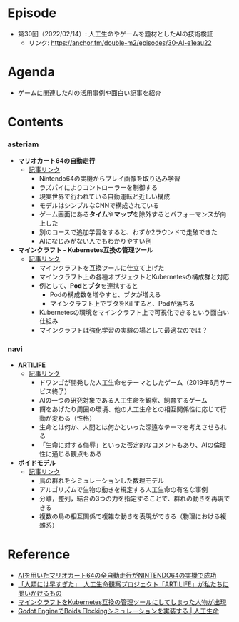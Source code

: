 # Episode
- 第30回（2022/02/14）: 人工生命やゲームを題材としたAIの技術検証
    - リンク: https://anchor.fm/double-m2/episodes/30-AI-e1eau22

# Agenda
- ゲームに関連したAIの活用事例や面白い記事を紹介

# Contents
### asteriam
- **マリオカート64の自動走行**
    - [記事リンク](https://gigazine.net/news/20211125-mario-kart-64-self-driving/)
        - Nintendo64の実機からプレイ画像を取り込み学習
        - ラズパイによりコントローラーを制御する
        - 現実世界で行われている自動運転と近しい構成
        - モデルはシンプルなCNNで構成されている
        - ゲーム画面にある**タイム**や**マップ**を除外するとパフォーマンスが向上した
        - 別のコースで追加学習をすると、わずか2ラウンドで走破できた
        - AIになじみがない人でもわかりやすい例
- **マインクラフト - Kubernetes互換の管理ツール**
    - [記事リンク](https://gigazine.net/news/20220107-kubecraftadmin/)
        - マインクラフトを互換ツールに仕立て上げた
        - マインクラフト上の各種オブジェクトとKubernetesの構成群と対応
        - 例として、**Pod**と**ブタ**を連携すると
            - Podの構成数を増やすと、ブタが増える
            - マインクラフト上でブタをKillすると、Podが落ちる
        - Kubernetesの環境をマインクラフト上で可視化できるという面白い仕組み
        - マインクラフトは強化学習の実験の場として最適なのでは？

### navi
- **ARTILIFE**
    - [記事リンク](https://www.itmedia.co.jp/news/articles/1905/17/news060.html)
        - ドワンゴが開発した人工生命をテーマとしたゲーム（2019年6月サービス終了）
        - AIの一つの研究対象である人工生命を観察、飼育するゲーム
        - 餌をあげたり周囲の環境、他の人工生命との相互関係性に応じて行動が変わる（性格）
        - 生命とは何か、人間とは何かといった深遠なテーマを考えさせられる
        - 「生命に対する侮辱」といった否定的なコメントもあり、AIの倫理性に通じる観点もある
- **ボイドモデル**
    - [記事リンク](https://www.bioerrorlog.work/entry/boids-flocking-godot)
        - 鳥の群れをシミュレーションした数理モデル
        - アルゴリズムで生物の動きを規定する人工生命の有名な事例
        - 分離，整列，結合の3つの力を指定することで、群れの動きを再現できる
        - 複数の鳥の相互関係で複雑な動きを表現ができる（物理における複雑系）

# Reference
- [AIを用いたマリオカート64の全自動走行がNINTENDO64の実機で成功](https://gigazine.net/news/20211125-mario-kart-64-self-driving/)
- [「人類には早すぎた」　人工生命観察プロジェクト「ARTILIFE」が私たちに問いかけるもの](https://www.itmedia.co.jp/news/articles/1905/17/news060.html)
- [マインクラフトをKubernetes互換の管理ツールにしてしまった人物が出現](https://gigazine.net/news/20220107-kubecraftadmin/)
- [Godot EngineでBoids Flockingシミュレーションを実装する | 人工生命](https://www.bioerrorlog.work/entry/boids-flocking-godot)